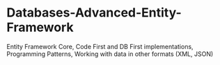 # Databases-Advanced-Entity-Framework
Entity Framework Core, Code First and DB First implementations, Programming Patterns, Working with data in other formats (XML, JSON)

